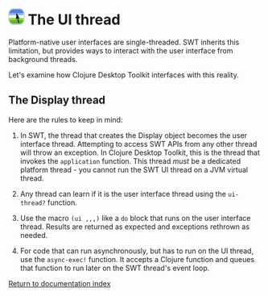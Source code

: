 # ![Logo](images/icon32x32.png) The UI thread

Platform-native user interfaces are single-threaded.  SWT inherits this limitation, but provides ways to interact with the user interface from background threads.

Let's examine how Clojure Desktop Toolkit interfaces with this reality.

## The Display thread

Here are the rules to keep in mind:

1. In SWT, the thread that creates the Display object becomes the user interface thread.  Attempting to access SWT APIs from any other thread will throw an exception.  In Clojure Desktop Toolkit, this is the thread that invokes the `application` function.  This thread _must_ be a dedicated platform thread - you cannot run the SWT UI thread on a JVM virtual thread.

2. Any thread can learn if it is the user interface thread using the `ui-thread?` function.

3. Use the macro `(ui ,,,)` like a `do` block that runs on the user interface thread.  Results are returned as expected and exceptions rethrown as needed.

4. For code that can run asynchronously, but has to run on the UI thread, use the `async-exec!` function.  It accepts a Clojure function and queues that function to run later on the SWT thread's event loop.


[Return to documentation index](000-index.md)
